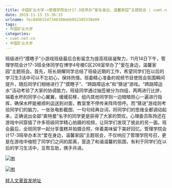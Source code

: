 ```yaml
---
title: 中国矿业大学->管理学院会计17-3班举办“爱在身边，温馨家园”主题班会 | cumt.net.cn
date: 2019-11-15 15:36:33
urlname: 7ec8dd61547340380ebb9523d5330e09
tags: 
- 中国矿业大学
categories:
- cumt.net.cn
- 中国矿业大学
---
```

班级进行“摸瞎子”小游戏班级最后合影留念为提高班级凝聚力，11月14日下午，管理学院会计17-3班全体同学在博学4号楼C区208室举办了“爱在身边，温馨家园”主题班会。首先，班长胡耀同学总结了班级近期的工作，希望同学们在以后的学习生3活中可以不忘初心，保持热情。班委精心准备的视频节目使班会氛围瞬间提升，随后同学们相继进行了“摸瞎子”、“跨路障运水”和“猜谜”游戏。“跨路障运水”活动考验了大家的协调能力，班级同学通过抽签被分为四组，两两进行比拼，端着水杯的同学小心翼翼，缓缓前移，组内其他同学则一边暗暗担心一遍进行指挥，确保水杯能被顺利运送到对面，教室里不停传来阵阵惊呼。而“猜谜”游戏则考验同学们的脑力，一张张电影截图、一句句经典台词，将同学们的思维全都调动起来，正确说出全部“奥特曼”名字的同学更是获得了大家的赞叹。心理委员陈玲还在游戏中间穿插了许多班级同学精心拍摄的视频，让同学们发现了彼此的另一面。班会最后，全班同学一起分享蛋糕并拍摄合照，伴着美味留下美好回忆。管理学院会计17-3班举办本次“爱在身边，温馨家园”主题班会，不仅响应了管理学院号召，更是在游戏中缩短了同学们之间的距离，营造了和谐温馨的氛围，有利于同学们在以后的学习生活中，互帮互助，携手共进。

![图](http://xwzx.cumt.edu.cn/_upload/article/images/a3/0a/53c0f9f9478cb54d23e57ae68880/a81b38ee-7723-444f-9fa8-230ced578a49.jpg)

![图](http://xwzx.cumt.edu.cn/_upload/article/images/a3/0a/53c0f9f9478cb54d23e57ae68880/55e64a17-69d5-4125-a448-d5db38d2b88a.jpg)

[转入文章首发地址](http://xwzx.cumt.edu.cn/63/95/c523a549781/page.htm)